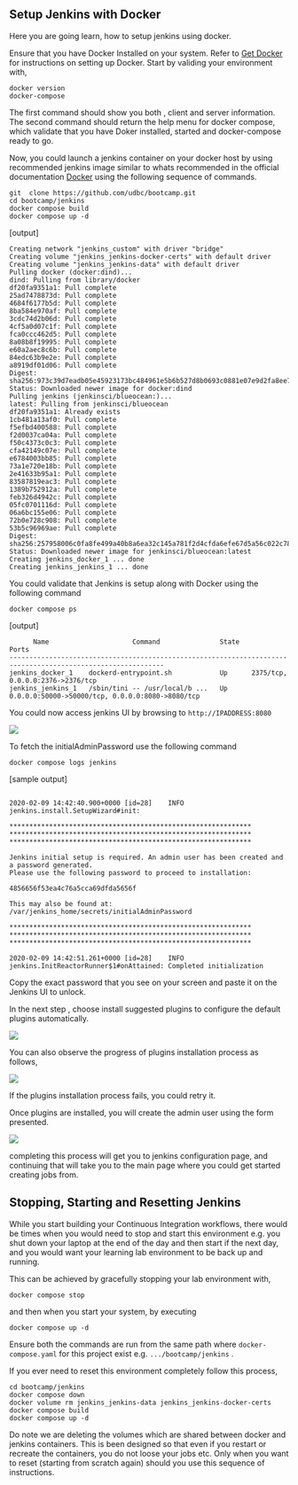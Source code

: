 ## Setup Jenkins with Docker

Here you are going learn, how to setup jenkins using docker. 

Ensure that you have Docker Installed on your system. Refer to [Get Docker](https://docs.docker.com/get-docker/) for instructions on setting up Docker.  Start by validing your environment with, 

```
docker version 
docker-compose  
```

The first command should show you both , client and server information. The second command should return the help menu for docker compose, which validate that you have Doker installed, started and docker-compose ready to go. 


Now, you could launch  a jenkins container on your docker host by using recommended  jenkins image similar to whats recommended in the  official documentation [Docker](https://www.jenkins.io/doc/book/installing/docker/)  using the following sequence of commands. 

```
git  clone https://github.com/udbc/bootcamp.git
cd bootcamp/jenkins
docker compose build 
docker compose up -d 
```

[output]

```
Creating network "jenkins_custom" with driver "bridge"
Creating volume "jenkins_jenkins-docker-certs" with default driver
Creating volume "jenkins_jenkins-data" with default driver
Pulling docker (docker:dind)...
dind: Pulling from library/docker
df20fa9351a1: Pull complete
25ad7478873d: Pull complete
4684f6177b5d: Pull complete
8ba584e970af: Pull complete
3cdc74d2b06d: Pull complete
4cf5a0d07c1f: Pull complete
fca0ccc462d5: Pull complete
8a08b8f19995: Pull complete
e60a2aec8c6b: Pull complete
84edc63b9e2e: Pull complete
a8919df01d06: Pull complete
Digest: sha256:973c39d7eadb05e45923173bc484961e5b6b527d8b0693c0881e07e9d2fa8ee7
Status: Downloaded newer image for docker:dind
Pulling jenkins (jenkinsci/blueocean:)...
latest: Pulling from jenkinsci/blueocean
df20fa9351a1: Already exists
1cb481a13af0: Pull complete
f5efbd400588: Pull complete
f2d0037ca04a: Pull complete
f50c4373c0c3: Pull complete
cfa42149c07e: Pull complete
e6784003bb85: Pull complete
73a1e720e18b: Pull complete
2e41633b95a1: Pull complete
83587819eac3: Pull complete
1389b752912a: Pull complete
feb326d4942c: Pull complete
05fc0701116d: Pull complete
06a6bc155e06: Pull complete
72b0e728c908: Pull complete
53b5c96969ae: Pull complete
Digest: sha256:257958006c0fa8fe499a40b8a6ea32c145a781f2d4cfda6efe67d5a56c022c78
Status: Downloaded newer image for jenkinsci/blueocean:latest
Creating jenkins_docker_1 ... done
Creating jenkins_jenkins_1 ... done
```


You could validate that Jenkins is setup along with Docker using the following command 

```
docker compose ps 
```

[output]

```
      Name                     Command               State                        Ports
-------------------------------------------------------------------------------------------------------------
jenkins_docker_1    dockerd-entrypoint.sh            Up      2375/tcp, 0.0.0.0:2376->2376/tcp
jenkins_jenkins_1   /sbin/tini -- /usr/local/b ...   Up      0.0.0.0:50000->50000/tcp, 0.0.0.0:8080->8080/tcp
```

You could  now access  jenkins UI by browsing to  `http://IPADDRESS:8080`  

![](jenkins2.png)


To fetch the initialAdminPassword  use the following command

```
docker compose logs jenkins
```

[sample output]
```

2020-02-09 14:42:40.900+0000 [id=28]	INFO	jenkins.install.SetupWizard#init:

*************************************************************
*************************************************************
*************************************************************

Jenkins initial setup is required. An admin user has been created and a password generated.
Please use the following password to proceed to installation:

4856656f53ea4c76a5cca69dfda5656f

This may also be found at: /var/jenkins_home/secrets/initialAdminPassword

*************************************************************
*************************************************************
*************************************************************

2020-02-09 14:42:51.261+0000 [id=28]	INFO	jenkins.InitReactorRunner$1#onAttained: Completed initialization
```


Copy the exact password that you see on your screen and paste it on the Jenkins UI to unlock.



In the next step , choose install suggested plugins to configure the default plugins automatically.

![](Screenshot%202019-08-07%2014.46.27.png)

You can  also observe  the progress  of plugins installation process as follows, 


![](Screenshot%202019-08-07%20at%202.49.49%20PM.png)

If the plugins installation process fails, you could retry it. 

Once plugins are  installed, you will  create the  admin user using the form presented.


![](Screenshot%202019-08-07%20at%202.51.05%20PM.png)


completing this process will get you to jenkins configuration page,  and continuing that will take you to the 	 main page where you could get started creating jobs from.

## Stopping, Starting and Resetting Jenkins 

While you start building your Continuous Integration workflows, there would be times when you would need to stop and start this environment e.g. you shut down your laptop at the end of the day and then start if the next day, and you would want your learning lab environment to be back up and running.  

This can be achieved by gracefully stopping your lab environment with, 

```
docker compose stop
```

and then when you start your system, by executing 

```
docker compose up -d 
```

Ensure both the commands are run from the same path where `docker-compose.yaml` for this project exist e.g. `.../bootcamp/jenkins` . 


If you ever need to reset this environment completely follow this process, 

```
cd bootcamp/jenkins 
docker compose down 
docker volume rm jenkins_jenkins-data jenkins_jenkins-docker-certs
docker compose build 
docker compose up -d 
```

Do note we are deleting the volumes which are shared between docker and jenkins containers. This is been designed so that even if you restart or recreate the containers, you do not loose your jobs etc.  Only when you want to reset (starting from scratch again) should you use this sequence of instructions. 
